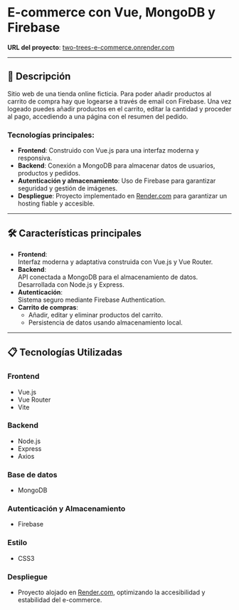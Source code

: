 # E-commerce con Vue, MongoDB y Firebase

**URL del proyecto**: [two-trees-e-commerce.onrender.com](https://two-trees-e-commerce.onrender.com)

---

## 📖 Descripción
Sitio web de una tienda online ficticia. Para poder añadir productos al carrito de compra hay que logearse a través de email con Firebase.
Una vez logeado puedes añadir productos en el carrito, editar la cantidad y proceder al pago, accediendo a una página con el resumen del pedido.


### Tecnologías principales:
- **Frontend**: Construido con Vue.js para una interfaz moderna y responsiva.
- **Backend**: Conexión a MongoDB para almacenar datos de usuarios, productos y pedidos.
- **Autenticación y almacenamiento**: Uso de Firebase para garantizar seguridad y gestión de imágenes.
- **Despliegue**: Proyecto implementado en [Render.com](https://render.com) para garantizar un hosting fiable y accesible.

---

## 🛠️ Características principales
- **Frontend**:  
  Interfaz moderna y adaptativa construida con Vue.js y Vue Router.  
- **Backend**:  
  API conectada a MongoDB para el almacenamiento de datos. Desarrollada con Node.js y Express.  
- **Autenticación**:  
  Sistema seguro mediante Firebase Authentication.  
- **Carrito de compras**:  
  - Añadir, editar y eliminar productos del carrito.  
  - Persistencia de datos usando almacenamiento local.

---

## 📋 Tecnologías Utilizadas

### **Frontend**
- Vue.js  
- Vue Router  
- Vite  

### **Backend**
- Node.js  
- Express  
- Axios  

### **Base de datos**
- MongoDB  

### **Autenticación y Almacenamiento**
- Firebase  

### **Estilo**
- CSS3  

### **Despliegue**
- Proyecto alojado en [Render.com](https://render.com), optimizando la accesibilidad y estabilidad del e-commerce.

